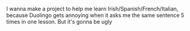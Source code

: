 I wanna make a project to help me learn Irish/Spanish/French/Italian, because Duolingo
gets annoying when it asks me the same sentence 5 times in one lesson. But it's gonna 
be ugly
